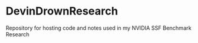 # DevinDrownResearch
Repository for hosting code and notes used in my NVIDIA SSF Benchmark Research
